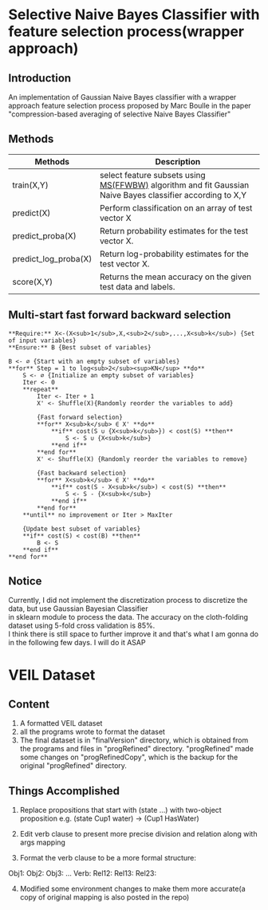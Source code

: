 # Selective Naive Bayes Classifier with feature selection process(wrapper approach)

## Introduction

An implementation of Gaussian Naive Bayes classifier with a wrapper approach feature selection process proposed by Marc Boulle 
in the paper "compression-based averaging of selective Naive Bayes Classifier" 


## Methods


Methods   | Description
-----------|----------------------------------------------
train(X,Y) | select feature subsets using [MS(FFWBW)](#multi-start-fast-forward-backward-selection) algorithm and fit Gaussian Naive Bayes classifier according to X,Y
predict(X) | Perform classification on an array of test vector X
predict_proba(X) | Return probability estimates for the test vector X.
predict_log_proba(X) | Return log-probability estimates for the test vector X.
score(X,Y) | Returns the mean accuracy on the given test data and labels.


## Multi-start fast forward backward selection
```
**Require:** X<-(X<sub>1</sub>,X,<sub>2</sub>,...,X<sub>k</sub>) {Set of input variables}  
**Ensure:** B {Best subset of variables}  

B <- ∅ {Start with an empty subset of variables}  
**for** Step = 1 to log<sub>2</sub><sup>KN</sup> **do**    
	S <- ∅ {Initialize an empty subset of variables}  
	Iter <- 0  
	**repeat**  
		Iter <- Iter + 1  
		X' <- Shuffle(X){Randomly reorder the variables to add}  
		
		{Fast forward selection}  
		**for** X<sub>k</sub> ∈ X' **do**  
			**if** cost(S ∪ {X<sub>k</sub>}) < cost(S) **then**  
				S <- S ∪ {X<sub>k</sub>}  
			**end if**  
		**end for**  
		X' <- Shuffle(X) {Randomly reorder the variables to remove}  
      
		{Fast backward selection}  
		**for** X<sub>k</sub> ∈ X' **do**  
			**if** cost(S - X<sub>k</sub>) < cost(S) **then**  
				S <- S - {X<sub>k</sub>}  
			**end if**  
		**end for**  
	**until** no improvement or Iter > MaxIter  
		
	{Update best subset of variables}  
	**if** cost(S) < cost(B) **then**  
		B <- S  
	**end if**  
**end for**  
```

## Notice

Currently, I did not implement the discretization process to discretize the data, but use Gaussian Bayesian Classifier  
in sklearn module to process the data. The accuracy on the cloth-folding dataset using 5-fold cross validation is 85%.  
I think there is still space to further improve it and that's what I am gonna do in the following few days. I will do it ASAP  



# VEIL Dataset

## Content

1. A formatted VEIL dataset
2. all the programs wrote to format the dataset
3. The final dataset is in "finalVersion" directory, which is obtained from the programs and files in "progRefined" directory.
   "progRefined" made some changes on "progRefinedCopy", which is the backup for the original "progRefined" directory.  


## Things Accomplished

1. Replace propositions that start with (state ...) with two-object proposition e.g. (state Cup1 water)  ->  (Cup1 HasWater)

2. Edit verb clause to present more precise division and relation along with args mapping

3. Format the verb clause to be a more formal structure:

  Obj1:
  Obj2:
  Obj3:
  ...
  Verb:
  Rel12:
  Rel13:
  Rel23:


4. Modified some environment changes to make them more accurate(a copy of original mapping is also posted in the repo)

